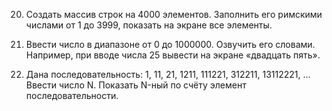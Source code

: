 20.	Создать массив строк на 4000 элементов. Заполнить его римскими числами от 1 до 3999, показать на экране все элементы.
    
21.	Ввести число в диапазоне от 0 до 1000000. Озвучить его словами. Например, при вводе числа 25 вывести на экране «двадцать пять».
    
22.	Дана последовательность: 1, 11, 21, 1211, 111221, 312211, 13112221, … Ввести число N. Показать N-ный по счёту элемент последовательности.
    
